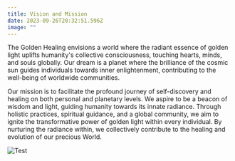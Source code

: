 ```yaml
---
title: Vision and Mission
date: 2023-09-26T20:32:51.596Z
image: ""
---
```

The Golden Healing envisions a world where the radiant essence of golden light uplifts humanity's collective consciousness, touching hearts, minds, and souls globally. Our dream is a planet where the brilliance of the cosmic sun guides individuals towards inner enlightenment, contributing to the well-being of worldwide communities.

Our mission is to facilitate the profound journey of self-discovery and healing on both personal and planetary levels. We aspire to be a beacon of wisdom and light, guiding humanity towards its innate radiance. Through holistic practices, spiritual guidance, and a global community, we aim to ignite the transformative power of golden light within every individual. By nurturing the radiance within, we collectively contribute to the healing and evolution of our precious World.

![Test](/images/a48fbec8-ef18-4c71-86e2-68c988e33200.jpg)